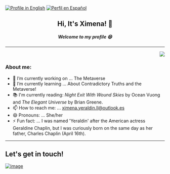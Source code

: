 <div class="languages">
  <a href="https://github.com/ximyer/ximyer/blob/main/README.md"><img src=https://img.shields.io/badge/Idioma-EN-B9CCED alt="Profile in English"></a>
  <a href="https://github.com/ximyer/ximyer/blob/main/README.es.md"><img src=https://img.shields.io/badge/Idioma-ES-EAC7C7 alt="Perfil en Español"></a>
</div>


<h2 align="center"> Hi, It's Ximena! 👋</h2>
<h5 align="center"> Welcome to my profile 😄</h5>

---


<p align="right"> <img src="https://komarev.com/ghpvc/?username=ximyer&color=9BB8CD"/></p>


### About me:
- 🔭 I’m currently working on ... The Metaverse 
- 🌱 I’m currently learning ... About Contradictory Truths and the Metaverse!
- 📚 I'm currently reading: _Night Exit With Wound Skies_ by Ocean Vuong and _The Elegant Universe_ by Brian Greene.
- 📫 How to reach me: ... ximena.yeraldin.ll@outlook.es
- 😄 Pronouns: ... She/her
- ⚡ Fun fact: ... I was named 'Yeraldin' after the American actress Geraldine Chaplin, but I was curiously born on the same day as her father, Charles Chaplin (April 16th).


---

## Let's get in touch!

<a href="mailto:ximena.yeraldin.ll@outlook.es"> ![image](https://github.com/ximyer/ximyer/assets/96808630/739eaec7-b6a4-47c1-ae52-9d6f6c690d87) </a>








<!-- ### Hi there 👋 **ximyer/ximyer** is a ✨ _special_ ✨ repository because its `README.md` (this file) appears on your GitHub profile. -->

